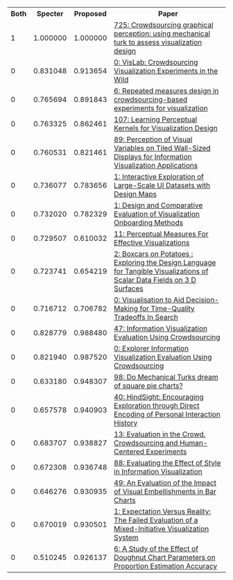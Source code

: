 <html><table><tr>
<th>Both</th>
<th>Specter</th>
<th>Proposed</th>
<th>Paper</th>
</tr>
<tr>
<td>1</td>
<td>1.000000</td>
<td>1.000000</td>
<td><a href="https://www.semanticscholar.org/paper/55d3281f6b34c50df975b7261044689bf73ec610">725: Crowdsourcing graphical perception: using mechanical turk to assess visualization design</a></td>
</tr>
<tr>
<td>0</td>
<td>0.831048</td>
<td>0.913654</td>
<td><a href="https://www.semanticscholar.org/paper/5d119723ded0bebc83ddca566d09958afb44b986">0: VisLab: Crowdsourcing Visualization Experiments in the Wild</a></td>
</tr>
<tr>
<td>0</td>
<td>0.765694</td>
<td>0.891843</td>
<td><a href="https://www.semanticscholar.org/paper/4b9e73c5ef9a965755ef4e6cf96e5f8c7253a040">6: Repeated measures design in crowdsourcing-based experiments for visualization</a></td>
</tr>
<tr>
<td>0</td>
<td>0.763325</td>
<td>0.862461</td>
<td><a href="https://www.semanticscholar.org/paper/134658cbe764652b8969d91b2fdd55d3a95cecec">107: Learning Perceptual Kernels for Visualization Design</a></td>
</tr>
<tr>
<td>0</td>
<td>0.760531</td>
<td>0.821461</td>
<td><a href="https://www.semanticscholar.org/paper/2a83d8e8920500ec1463e868f36e7a1a4ec85502">89: Perception of Visual Variables on Tiled Wall-Sized Displays for Information Visualization Applications</a></td>
</tr>
<tr>
<td>0</td>
<td>0.736077</td>
<td>0.783656</td>
<td><a href="https://www.semanticscholar.org/paper/0b89e7fbb5fb28fd15d4f0ba5547255b8626bd83">1: Interactive Exploration of Large-Scale UI Datasets with Design Maps</a></td>
</tr>
<tr>
<td>0</td>
<td>0.732020</td>
<td>0.782329</td>
<td><a href="https://www.semanticscholar.org/paper/b428359a06762812d86117399172a20f13f0a112">1: Design and Comparative Evaluation of Visualization Onboarding Methods</a></td>
</tr>
<tr>
<td>0</td>
<td>0.729507</td>
<td>0.610032</td>
<td><a href="https://www.semanticscholar.org/paper/71b6c346725d9dec6d5195756952dd70539fd1ff">11: Perceptual Measures For Effective Visualizations</a></td>
</tr>
<tr>
<td>0</td>
<td>0.723741</td>
<td>0.654219</td>
<td><a href="https://www.semanticscholar.org/paper/dc86b9248bd3e77b526337916923126f497b3fc6">2: Boxcars on Potatoes : Exploring the Design Language for Tangible Visualizations of Scalar Data Fields on 3 D Surfaces</a></td>
</tr>
<tr>
<td>0</td>
<td>0.716712</td>
<td>0.706782</td>
<td><a href="https://www.semanticscholar.org/paper/9e2d8efb045202cc303e702945f55aa129aaeadf">0: Visualisation to Aid Decision-Making for Time-Quality Tradeoffs In Search</a></td>
</tr>
<tr>
<td>0</td>
<td>0.828779</td>
<td>0.988480</td>
<td><a href="https://www.semanticscholar.org/paper/cd32fc2c1fb609e6159d32e641a085fce727ffcb">47: Information Visualization Evaluation Using Crowdsourcing</a></td>
</tr>
<tr>
<td>0</td>
<td>0.821940</td>
<td>0.987520</td>
<td><a href="https://www.semanticscholar.org/paper/c7109ab95d5bb40cdbf8581b283674e7b3e9a4ee">0: Explorer Information Visualization Evaluation Using Crowdsourcing</a></td>
</tr>
<tr>
<td>0</td>
<td>0.633180</td>
<td>0.948307</td>
<td><a href="https://www.semanticscholar.org/paper/756bfdb57ba20e05ffe835faa13fdf5baf75e9e2">98: Do Mechanical Turks dream of square pie charts?</a></td>
</tr>
<tr>
<td>0</td>
<td>0.657578</td>
<td>0.940903</td>
<td><a href="https://www.semanticscholar.org/paper/b64292809d4026d5ed6dbfbcbb77fcd03ffcb8f5">40: HindSight: Encouraging Exploration through Direct Encoding of Personal Interaction History</a></td>
</tr>
<tr>
<td>0</td>
<td>0.683707</td>
<td>0.938827</td>
<td><a href="https://www.semanticscholar.org/paper/1824855b566df7b50e197860f24065dea74a50d9">13: Evaluation in the Crowd. Crowdsourcing and Human-Centered Experiments</a></td>
</tr>
<tr>
<td>0</td>
<td>0.672308</td>
<td>0.936748</td>
<td><a href="https://www.semanticscholar.org/paper/db7f9331b5dccdbed7ff6e0589aa543f025f9ab7">88: Evaluating the Effect of Style in Information Visualization</a></td>
</tr>
<tr>
<td>0</td>
<td>0.646276</td>
<td>0.930935</td>
<td><a href="https://www.semanticscholar.org/paper/7ae2b901b64978426024eb056e2f1b94ef9c2251">49: An Evaluation of the Impact of Visual Embellishments in Bar Charts</a></td>
</tr>
<tr>
<td>0</td>
<td>0.670019</td>
<td>0.930501</td>
<td><a href="https://www.semanticscholar.org/paper/69cd6cc4a1ec28fadc87d04c53d4ad9b8e52d464">1: Expectation Versus Reality: The Failed Evaluation of a Mixed-Initiative Visualization System</a></td>
</tr>
<tr>
<td>0</td>
<td>0.510245</td>
<td>0.926137</td>
<td><a href="https://www.semanticscholar.org/paper/1dd85f95d0276441a0f4573b91a891924dfe09fe">6: A Study of the Effect of Doughnut Chart Parameters on Proportion Estimation Accuracy</a></td>
</tr>
</table></html>
